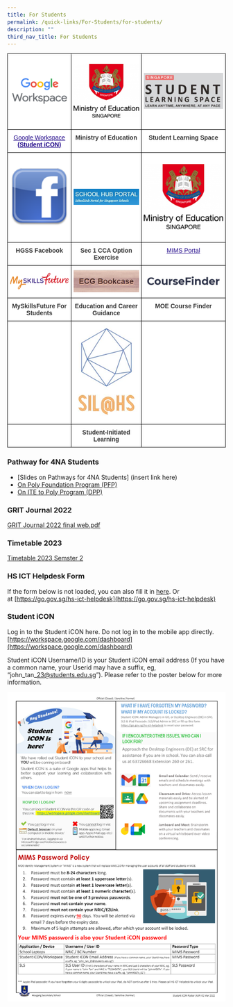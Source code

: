 ```yaml
---
title: For Students
permalink: /quick-links/For-Students/for-students/
description: ""
third_nav_title: For Students
---
```

<style type="text/css">
.tg  {border-collapse:collapse;border-spacing:0;margin:0px auto;}
.tg td{border-color:black;border-style:solid;border-width:1px;font-family:Arial, sans-serif;font-size:14px;
  overflow:hidden;padding:10px 5px;word-break:normal;}
.tg th{border-color:black;border-style:solid;border-width:1px;font-family:Arial, sans-serif;font-size:14px;
  font-weight:normal;overflow:hidden;padding:10px 5px;word-break:normal;}
.tg .tg-tlx9{background-color:#FFF;color:#333;text-align:center;vertical-align:top}
.tg .tg-apyk{background-color:#FFF;color:#333;font-weight:bold;text-align:center;vertical-align:top}
.tg .tg-2rp9{background-color:#FFF;color:#333;text-align:center;vertical-align:middle}
.tg .tg-0pyt{background-color:#FFF;color:#21088A;font-weight:bold;text-align:center;text-decoration:underline;vertical-align:top}
</style>
<table class="tg">
<tbody>
  <tr>
    <td class="tg-2rp9"><a href="https://workspace.google.com/dashboard" target="_self"> 
          <img src="/images/Google%20Workspace%20icon.png" style="width:100%"></a></td>
    <td class="tg-2rp9"><a href="https://www.moe.gov.sg/" target="_self"> 
          <img src="/images/HGSS-MOE.png" style="width:100%"></a></td>
    <td class="tg-2rp9"><a href="https://vle.learning.moe.edu.sg/login" target="_self"> 
          <img src="/images/SLS.jpeg" style="width:100%"></a></td>
  </tr>
  <tr>
    <td class="tg-0pyt"><a href="https://workspace.google.com/dashboard"><span style="font-weight:500;text-decoration:underline;color:#21088A">Google Workspace</span></a> <br>(Student iCON)<br></td>
    <td class="tg-apyk">Ministry of Education</td>
    <td class="tg-apyk">Student Learning Space</td>
  </tr>
  <tr>
    <td class="tg-2rp9"><a href="https://www.facebook.com/hougangsecondaryschool/" target="_self"> 
          <img src="/images/FB.png" style="width:100%"></a></td>
    <td class="tg-2rp9"><a href="https://hougang.schoolhub.sg/" target="_self"> 
          <img src="/images/SHP.jpeg" style="width:100%"></a></td>
    <td class="tg-2rp9"><a href="https://portal.mims.moe.gov.sg/idmdash/" target="_self"> 
          <img src="/images/HGSS-MOE.png" style="width:100%"></a></td>
  </tr>
  <tr>
    <td class="tg-apyk">HGSS Facebook</td>
    <td class="tg-apyk">Sec 1 CCA Option Exercise</td>
    <td class="tg-0pyt"><a href="https://portal.mims.moe.gov.sg/idmdash/"><span style="font-weight:500;text-decoration:underline;color:#21088A"> MIMS Portal</span></a><br></td>
  </tr>
  <tr>
    <td class="tg-2rp9"><a href="https://www.myskillsfuture.gov.sg/content/student/en/secondary.html" target="_self"> 
          <img src="/images/MSFLOGO.png" style="width:100%"></a></td>
    <td class="tg-2rp9"><a href="https://pubhtml5.com/bookcase/vhhu/" target="_self"> 
          <img src="/images/ECGBOOKCASE.png" style="width:100%"></a></td>
    <td class="tg-2rp9"><a href="https://beta.moe.gov.sg/coursefinder/" target="_self"> 
          <img src="/images/MOECOURSEFINDER.jpeg" style="width:100%"></a></td>
  </tr>
  <tr>
    <td class="tg-apyk">MySkillsFuture For Students</td>
    <td class="tg-apyk">Education and Career Guidance</td>
    <td class="tg-apyk">MOE Course Finder</td>
  </tr>
  <tr>
    <td class="tg-2rp9"></td>
    <td class="tg-2rp9"><a href="https://sites.google.com/view/hssil/home" target="_self"> 
          <img src="/images/SIL%20logo.jpeg" style="width:100%"></a></td>
    <td class="tg-2rp9"></td>
  </tr>
  <tr>
    <td class="tg-tlx9"></td>
    <td class="tg-apyk">Student-Initiated Learning</td>
    <td class="tg-tlx9"> </td>
  </tr>
</tbody>
</table>


### Pathway for 4NA Students

*   [Slides on Pathways for 4NA Students] (insert link here)
*   [On Poly Foundation Program (PFP)](https://pfp.polytechnic.edu.sg/PFP/pfp_application.html)
*   [On ITE to Poly Program (DPP)](https://www.ite.edu.sg/wps/portal/definitely-des/)

### GRIT Journal 2022

[GRIT Journal 2022 final web.pdf](/files/GRIT%20Journal%202022%20final%20web.pdf)

### Timetable 2023

[Timetable 2023 Semster 2](https://go.gov.sg/hstimetable)


### HS ICT Helpdesk Form

If the form below is not loaded, you can also fill it in&nbsp;[here](https://form.gov.sg/5e411c92366d6a0011c76b50). Or at&nbsp;[https://go.gov.sg/hs-ict-helpdesk](https://go.gov.sg/hs-ict-helpdesk)


### Student iCON

Log in to the Student iCON here. Do not log in to the mobile app directly.&nbsp;  
[https://workspace.google.com/dashboard](https://workspace.google.com/dashboard)  
  
Student iCON Username/ID is your Student iCON email address (If you have a common name, your Userid may have a suffix, eg, “john\_tan\_23@students.edu.sg”). Please refer to the poster below for more information.

![](/images/Studen%20iCON%20Poster%20A3P2022%2001Mar20221.jpeg)